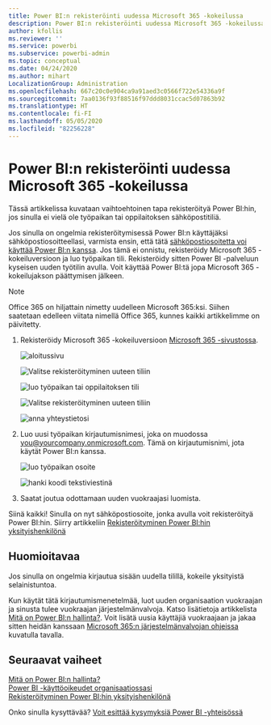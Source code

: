 ```yaml
---
title: Power BI:n rekisteröinti uudessa Microsoft 365 -kokeilussa
description: Power BI:n rekisteröinti uudessa Microsoft 365 -kokeilussa
author: kfollis
ms.reviewer: ''
ms.service: powerbi
ms.subservice: powerbi-admin
ms.topic: conceptual
ms.date: 04/24/2020
ms.author: mihart
LocalizationGroup: Administration
ms.openlocfilehash: 667c20c0e904ca9a91aed3c0566f722e54336a9f
ms.sourcegitcommit: 7aa0136f93f88516f97ddd8031ccac5d07863b92
ms.translationtype: HT
ms.contentlocale: fi-FI
ms.lasthandoff: 05/05/2020
ms.locfileid: "82256228"
---
```

# <a name="signing-up-for-power-bi-with-a-new-microsoft-365-trial"></a>Power BI:n rekisteröinti uudessa Microsoft 365 -kokeilussa

Tässä artikkelissa kuvataan vaihtoehtoinen tapa rekisteröityä Power BI:hin, jos sinulla ei vielä ole työpaikan tai oppilaitoksen sähköpostitiliä. 

Jos sinulla on ongelmia rekisteröitymisessä Power BI:n käyttäjäksi sähköpostiosoitteellasi, varmista ensin, että tätä [sähköpostiosoitetta voi käyttää Power BI:n kanssa](service-self-service-signup-for-power-bi.md#supported-email-addresses). Jos tämä ei onnistu, rekisteröidy Microsoft 365 -kokeiluversioon ja luo työpaikan tili. Rekisteröidy sitten Power BI -palveluun kyseisen uuden työtilin avulla. Voit käyttää Power BI:tä jopa Microsoft 365 -kokeilujakson päättymisen jälkeen.

> [!NOTE]
> Office 365 on hiljattain nimetty uudelleen Microsoft 365:ksi. Siihen saatetaan edelleen viitata nimellä Office 365, kunnes kaikki artikkelimme on päivitetty.

1. Rekisteröidy Microsoft 365 -kokeiluversioon [Microsoft 365 -sivustossa](https://www.microsoft.com/en-us/microsoft-365/business/compare-more-office-365-for-business-plans).

    ![aloitussivu](media/service-admin-signing-up-for-power-bi-with-a-new-office-365-trial/power-bi-try-now.png)

    ![Valitse rekisteröityminen uuteen tiliin](media/service-admin-signing-up-for-power-bi-with-a-new-office-365-trial/power-bi-existing.png)

    ![luo työpaikan tai oppilaitoksen tili](media/service-admin-signing-up-for-power-bi-with-a-new-office-365-trial/power-bi-create-email.png)

    ![Valitse rekisteröityminen uuteen tiliin](media/service-admin-signing-up-for-power-bi-with-a-new-office-365-trial/power-bi-no-email.png)

    ![anna yhteystietosi](media/service-admin-signing-up-for-power-bi-with-a-new-office-365-trial/power-bi-welcome-you.png)

    

1. Luo uusi työpaikan kirjautumisnimesi, joka on muodossa you@yourcompany.onmicrosoft.com. Tämä on kirjautumisnimi, jota käytät Power BI:n kanssa.

    ![luo työpaikan osoite](media/service-admin-signing-up-for-power-bi-with-a-new-office-365-trial/power-bi-create-address.png)

    ![hanki koodi tekstiviestinä](media/service-admin-signing-up-for-power-bi-with-a-new-office-365-trial/power-bi-robot.png)    

1. Saatat joutua odottamaan uuden vuokraajasi luomista. 

Siinä kaikki!  Sinulla on nyt sähköpostiosoite, jonka avulla voit rekisteröityä Power BI:hin. Siirry artikkeliin [Rekisteröityminen Power BI:hin yksityishenkilönä](service-self-service-signup-for-power-bi.md)





## <a name="important-considerations"></a>Huomioitavaa
Jos sinulla on ongelmia kirjautua sisään uudella tilillä, kokeile yksityistä selainistuntoa.    

Kun käytät tätä kirjautumismenetelmää, luot uuden organisaation vuokraajan ja sinusta tulee vuokraajan järjestelmänvalvoja. Katso lisätietoja artikkelista [Mitä on Power BI:n hallinta?](service-admin-administering-power-bi-in-your-organization.md). Voit lisätä uusia käyttäjiä vuokraajaan ja jakaa sitten heidän kanssaan [Microsoft 365:n järjestelmänvalvojan ohjeissa](https://support.office.com/en-sg/article/Add-users-individually-to-Office-365---Admin-Help-1970f7d6-03b5-442f-b385-5880b9c256ec) kuvatulla tavalla.

## <a name="next-steps"></a>Seuraavat vaiheet

[Mitä on Power BI:n hallinta?](service-admin-administering-power-bi-in-your-organization.md)  
[Power BI -käyttöoikeudet organisaatiossasi](service-admin-licensing-organization.md)  
[Rekisteröityminen Power BI:hin yksityishenkilönä](service-self-service-signup-for-power-bi.md)

Onko sinulla kysyttävää? [Voit esittää kysymyksiä Power BI -yhteisössä](https://community.powerbi.com/)